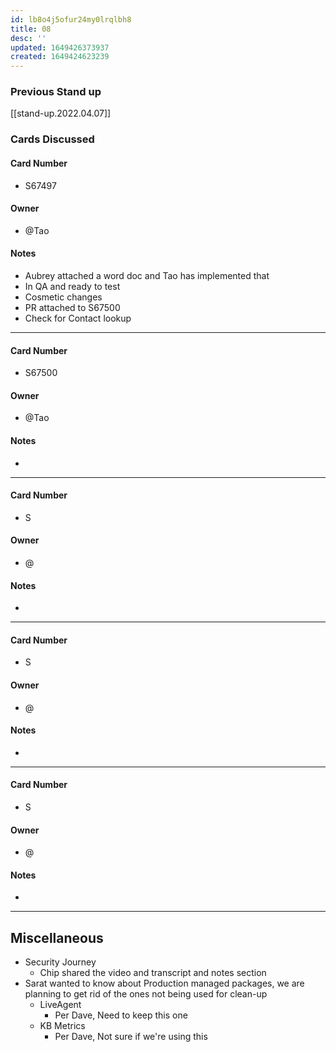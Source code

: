 ```yaml
---
id: lb8o4j5ofur24my0lrqlbh8
title: 08
desc: ''
updated: 1649426373937
created: 1649424623239
---
```


### Previous Stand up
[[stand-up.2022.04.07]]

### Cards Discussed
#### Card Number
- S67497
#### Owner
- @Tao 
#### Notes
- Aubrey attached a word doc and Tao has implemented that
- In QA and ready to test
- Cosmetic changes
- PR attached to S67500 
- Check for Contact lookup
---
#### Card Number
- S67500
#### Owner
- @Tao 
#### Notes
-  
---
#### Card Number
- S
#### Owner
- @ 
#### Notes
- 
---
#### Card Number
- S
#### Owner
- @ 
#### Notes
-
---
#### Card Number
- S
#### Owner
- @ 
#### Notes
-
---
## Miscellaneous
- Security Journey
  - Chip shared the video and transcript and notes section
- Sarat wanted to know about Production managed packages, we are planning to get rid of the ones not being used for clean-up
  - LiveAgent
    - Per Dave, Need to keep this one
  - KB Metrics
    - Per Dave, Not sure if we're using this
